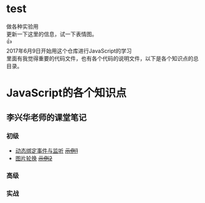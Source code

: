 # test
做各种实验用  
更新一下这里的信息，试一下表情图。  
:+1:  
2017年6月9日开始用这个仓库进行JavaScript的学习  
里面有我觉得重要的代码文件，也有各个代码的说明文件，以下是各个知识点的总目录。

# JavaScript的各个知识点

## 李兴华老师的课堂笔记  
### 初级
- [动态绑定事件与监听] ~~[示例1]~~
- [图片轮换] ~~[示例2]~~
### 高级


### 实战



<!-- 中转到其他文档的链接 -->
[动态绑定事件与监听]: onload.md
[图片轮换]: markdown/changepic.md
[示例1]: onload.html
[示例2]: https://allen151.github.io/test/changepic.html
